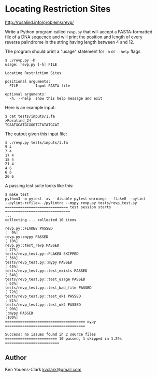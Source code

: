 # Locating Restriction Sites

http://rosalind.info/problems/revp/

Write a Python program called `revp.py` that will accept a FASTA-formatted file of a DNA sequence and will print the position and length of every reverse palindrome in the string having length between 4 and 12.

The program should print a "usage" statement for `-h` or `--help` flags:

```
$ ./revp.py -h
usage: revp.py [-h] FILE

Locating Restriction Sites

positional arguments:
  FILE        Input FASTA file

optional arguments:
  -h, --help  show this help message and exit
```

Here is an example input:

```
$ cat tests/inputs/1.fa
>Rosalind_24
TCAATGCATGCGGGTCTATATGCAT
```

The output given this input file:

```
$ ./revp.py tests/inputs/1.fa
5 4
7 4
17 4
18 4
21 4
4 6
6 6
20 6
```

A passing test suite looks like this:

```
$ make test
python3 -m pytest -xv --disable-pytest-warnings --flake8 --pylint 
--pylint-rcfile=../pylintrc --mypy revp.py tests/revp_test.py
============================= test session starts ==============================
...
collecting ... collected 10 items

revp.py::FLAKE8 PASSED                                                   [  9%]
revp.py::mypy PASSED                                                     [ 18%]
revp.py::test_revp PASSED                                                [ 27%]
tests/revp_test.py::FLAKE8 SKIPPED                                       [ 36%]
tests/revp_test.py::mypy PASSED                                          [ 45%]
tests/revp_test.py::test_exists PASSED                                   [ 54%]
tests/revp_test.py::test_usage PASSED                                    [ 63%]
tests/revp_test.py::test_bad_file PASSED                                 [ 72%]
tests/revp_test.py::test_ok1 PASSED                                      [ 81%]
tests/revp_test.py::test_ok2 PASSED                                      [ 90%]
::mypy PASSED                                                            [100%]
===================================== mypy =====================================

Success: no issues found in 2 source files
======================== 10 passed, 1 skipped in 1.29s =========================
```

## Author

Ken Youens-Clark <kyclark@gmail.com>
